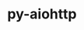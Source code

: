 ---
title: "py-aiohttp"
layout: cache
categories: [package, develop-2024-10-06]
meta: {"versions": ["3.9.5"], "compilers": ["apple-clang@=15.0.0", "gcc@=11.4.0", "gcc@=13.2.0", "gcc@=9.4.0", "oneapi@=2024.2.1"], "oss": ["ubuntu20.04", "ubuntu22.04", "ubuntu24.04", "ventura"], "platforms": ["darwin", "linux"], "targets": ["aarch64", "neoverse_v1", "ppc64le", "x86_64_v3"], "stacks": ["e4s", "e4s-neoverse_v1", "e4s-oneapi", "e4s-power", "ml-darwin-aarch64-mps", "ml-linux-x86_64-cpu", "ml-linux-x86_64-cuda", "root"], "num_specs": 12, "num_specs_by_stack": {"root": 12, "ml-darwin-aarch64-mps": 3, "e4s-power": 1, "e4s-neoverse_v1": 2, "e4s": 2, "e4s-oneapi": 1, "ml-linux-x86_64-cuda": 3, "ml-linux-x86_64-cpu": 3}}
spec_details: [{"hash": "hqzn4kaudcpjdal4smz5n2c5bmnilrm5", "compiler": "apple-clang@=15.0.0", "versions": ["3.9.5"], "os": "ventura", "platform": "darwin", "target": "aarch64", "variants": ["build_system=python_pip"], "stacks": ["root", "ml-darwin-aarch64-mps"], "size": "-", "tarball": "https://binaries.spack.io/develop-2024-10-06/build_cache/darwin-ventura-aarch64/apple-clang-15.0.0/py-aiohttp-3.9.5/darwin-ventura-aarch64-apple-clang-15.0.0-py-aiohttp-3.9.5-hqzn4kaudcpjdal4smz5n2c5bmnilrm5.spack"}, {"hash": "loiq4wwcplbbuy7wjczamxp6nsocjmt7", "compiler": "apple-clang@=15.0.0", "versions": ["3.9.5"], "os": "ventura", "platform": "darwin", "target": "aarch64", "variants": ["build_system=python_pip"], "stacks": ["root", "ml-darwin-aarch64-mps"], "size": "-", "tarball": "https://binaries.spack.io/develop-2024-10-06/build_cache/darwin-ventura-aarch64/apple-clang-15.0.0/py-aiohttp-3.9.5/darwin-ventura-aarch64-apple-clang-15.0.0-py-aiohttp-3.9.5-loiq4wwcplbbuy7wjczamxp6nsocjmt7.spack"}, {"hash": "uhrejr3z5bkzu35j4hs4xe4kq7a4tf6n", "compiler": "apple-clang@=15.0.0", "versions": ["3.9.5"], "os": "ventura", "platform": "darwin", "target": "aarch64", "variants": ["build_system=python_pip"], "stacks": ["root", "ml-darwin-aarch64-mps"], "size": "-", "tarball": "https://binaries.spack.io/develop-2024-10-06/build_cache/darwin-ventura-aarch64/apple-clang-15.0.0/py-aiohttp-3.9.5/darwin-ventura-aarch64-apple-clang-15.0.0-py-aiohttp-3.9.5-uhrejr3z5bkzu35j4hs4xe4kq7a4tf6n.spack"}, {"hash": "yztqtsu7dyotkwykhc7jit5teuo2hpn5", "compiler": "gcc@=9.4.0", "versions": ["3.9.5"], "os": "ubuntu20.04", "platform": "linux", "target": "ppc64le", "variants": ["build_system=python_pip"], "stacks": ["e4s-power", "root"], "size": "-", "tarball": "https://binaries.spack.io/develop-2024-10-06/build_cache/linux-ubuntu20.04-ppc64le/gcc-9.4.0/py-aiohttp-3.9.5/linux-ubuntu20.04-ppc64le-gcc-9.4.0-py-aiohttp-3.9.5-yztqtsu7dyotkwykhc7jit5teuo2hpn5.spack"}, {"hash": "w26yjhzvbiy3w2s2mntran7qg7bhllce", "compiler": "gcc@=11.4.0", "versions": ["3.9.5"], "os": "ubuntu22.04", "platform": "linux", "target": "neoverse_v1", "variants": ["build_system=python_pip"], "stacks": ["e4s-neoverse_v1", "root"], "size": "-", "tarball": "https://binaries.spack.io/develop-2024-10-06/build_cache/linux-ubuntu22.04-neoverse_v1/gcc-11.4.0/py-aiohttp-3.9.5/linux-ubuntu22.04-neoverse_v1-gcc-11.4.0-py-aiohttp-3.9.5-w26yjhzvbiy3w2s2mntran7qg7bhllce.spack"}, {"hash": "i4prrcbm5wnfofe37i3on3tkg5auj4x3", "compiler": "gcc@=11.4.0", "versions": ["3.9.5"], "os": "ubuntu22.04", "platform": "linux", "target": "neoverse_v1", "variants": ["build_system=python_pip"], "stacks": ["e4s-neoverse_v1", "root"], "size": "-", "tarball": "https://binaries.spack.io/develop-2024-10-06/build_cache/linux-ubuntu22.04-neoverse_v1/gcc-11.4.0/py-aiohttp-3.9.5/linux-ubuntu22.04-neoverse_v1-gcc-11.4.0-py-aiohttp-3.9.5-i4prrcbm5wnfofe37i3on3tkg5auj4x3.spack"}, {"hash": "aac7tm3k2sdom6nv4zjzafmq7kiutgp2", "compiler": "gcc@=11.4.0", "versions": ["3.9.5"], "os": "ubuntu22.04", "platform": "linux", "target": "x86_64_v3", "variants": ["build_system=python_pip"], "stacks": ["root", "e4s"], "size": "-", "tarball": "https://binaries.spack.io/develop-2024-10-06/build_cache/linux-ubuntu22.04-x86_64_v3/gcc-11.4.0/py-aiohttp-3.9.5/linux-ubuntu22.04-x86_64_v3-gcc-11.4.0-py-aiohttp-3.9.5-aac7tm3k2sdom6nv4zjzafmq7kiutgp2.spack"}, {"hash": "zsshf4u5gpqe5muzh745mgz5sxvqmw6g", "compiler": "gcc@=11.4.0", "versions": ["3.9.5"], "os": "ubuntu22.04", "platform": "linux", "target": "x86_64_v3", "variants": ["build_system=python_pip"], "stacks": ["root", "e4s"], "size": "-", "tarball": "https://binaries.spack.io/develop-2024-10-06/build_cache/linux-ubuntu22.04-x86_64_v3/gcc-11.4.0/py-aiohttp-3.9.5/linux-ubuntu22.04-x86_64_v3-gcc-11.4.0-py-aiohttp-3.9.5-zsshf4u5gpqe5muzh745mgz5sxvqmw6g.spack"}, {"hash": "3lbjzvr4rr6loeb5oq2hjdpbzmep5gdv", "compiler": "oneapi@=2024.2.1", "versions": ["3.9.5"], "os": "ubuntu22.04", "platform": "linux", "target": "x86_64_v3", "variants": ["build_system=python_pip"], "stacks": ["e4s-oneapi", "root"], "size": "-", "tarball": "https://binaries.spack.io/develop-2024-10-06/build_cache/linux-ubuntu22.04-x86_64_v3/oneapi-2024.2.1/py-aiohttp-3.9.5/linux-ubuntu22.04-x86_64_v3-oneapi-2024.2.1-py-aiohttp-3.9.5-3lbjzvr4rr6loeb5oq2hjdpbzmep5gdv.spack"}, {"hash": "m62etp3jufhudbh6joj6pdjohpnlobcw", "compiler": "gcc@=13.2.0", "versions": ["3.9.5"], "os": "ubuntu24.04", "platform": "linux", "target": "x86_64_v3", "variants": ["build_system=python_pip"], "stacks": ["ml-linux-x86_64-cuda", "root", "ml-linux-x86_64-cpu"], "size": "-", "tarball": "https://binaries.spack.io/develop-2024-10-06/build_cache/linux-ubuntu24.04-x86_64_v3/gcc-13.2.0/py-aiohttp-3.9.5/linux-ubuntu24.04-x86_64_v3-gcc-13.2.0-py-aiohttp-3.9.5-m62etp3jufhudbh6joj6pdjohpnlobcw.spack"}, {"hash": "bmxqhta3dhr2resu4e535twlixmaotje", "compiler": "gcc@=13.2.0", "versions": ["3.9.5"], "os": "ubuntu24.04", "platform": "linux", "target": "x86_64_v3", "variants": ["build_system=python_pip"], "stacks": ["ml-linux-x86_64-cuda", "root", "ml-linux-x86_64-cpu"], "size": "-", "tarball": "https://binaries.spack.io/develop-2024-10-06/build_cache/linux-ubuntu24.04-x86_64_v3/gcc-13.2.0/py-aiohttp-3.9.5/linux-ubuntu24.04-x86_64_v3-gcc-13.2.0-py-aiohttp-3.9.5-bmxqhta3dhr2resu4e535twlixmaotje.spack"}, {"hash": "svt23ak5wnkknaea7dz7supsmvp3us5b", "compiler": "gcc@=13.2.0", "versions": ["3.9.5"], "os": "ubuntu24.04", "platform": "linux", "target": "x86_64_v3", "variants": ["build_system=python_pip"], "stacks": ["ml-linux-x86_64-cuda", "root", "ml-linux-x86_64-cpu"], "size": "-", "tarball": "https://binaries.spack.io/develop-2024-10-06/build_cache/linux-ubuntu24.04-x86_64_v3/gcc-13.2.0/py-aiohttp-3.9.5/linux-ubuntu24.04-x86_64_v3-gcc-13.2.0-py-aiohttp-3.9.5-svt23ak5wnkknaea7dz7supsmvp3us5b.spack"}]
---